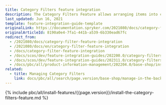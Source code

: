 ```yaml
---
title: Category Filters feature integration
description: The Category Filters Feature allows arranging items into categories and customizing filters. This guide describes how to integrate the feature into your project.
last_updated: Jun 16, 2021
template: feature-integration-guide-template
originalLink: https://documentation.spryker.com/2021080/docs/category-filter-feature-integration
originalArticleId: 8190a0e4-7fa1-441b-a539-6b330ead67fc
redirect_from:
  - /2021080/docs/category-filter-feature-integration
  - /2021080/docs/en/category-filter-feature-integration
  - /docs/category-filter-feature-integration
  - /docs/scos/dev/feature-integration-guides/202200.0/category-filters-feature-integration.html
  - /docs/scos/dev/feature-integration-guides/202311.0/category-filters-feature-integration.html
  - /docs/pbc/all/product-information-management/202204.0/base-shop/install-and-upgrade/install-features/install-the-category-filters-feature.html
related:
  - title: Managing Category Filters
    link: docs/pbc/all/search/page.version/base-shop/manage-in-the-back-office/category-filters/assign-and-deassign-filters-from-categories.html
---
```


{% include pbc/all/install-features/{{page.version}}/install-the-category-filters-feature.md %} <!-- To edit, see /_includes/pbc/all/install-features/202311.0/install-the-category-filters-feature.md -->
